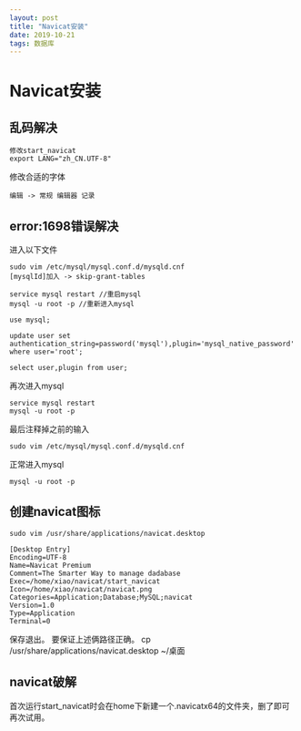 ```yaml
---
layout: post
title: "Navicat安装"
date: 2019-10-21
tags: 数据库
---
```


# Navicat安装

## 乱码解决
```
修改start_navicat
export LANG="zh_CN.UTF-8"
```

修改合适的字体
```
编辑 -> 常规 编辑器 记录
```

## error:1698错误解决

进入以下文件
```
sudo vim /etc/mysql/mysql.conf.d/mysqld.cnf
[mysqlId]加入 -> skip-grant-tables
```

```
service mysql restart //重启mysql
mysql -u root -p //重新进入mysql
```

```
use mysql;

update user set authentication_string=password('mysql'),plugin='mysql_native_password' where user='root';

select user,plugin from user;
```

再次进入mysql
```
service mysql restart
mysql -u root -p
```


最后注释掉之前的输入
```
sudo vim /etc/mysql/mysql.conf.d/mysqld.cnf
```

正常进入mysql
```
mysql -u root -p
```

## 创建navicat图标
```
sudo vim /usr/share/applications/navicat.desktop

[Desktop Entry]
Encoding=UTF-8
Name=Navicat Premium
Comment=The Smarter Way to manage dadabase
Exec=/home/xiao/navicat/start_navicat
Icon=/home/xiao/navicat/navicat.png
Categories=Application;Database;MySQL;navicat
Version=1.0
Type=Application
Terminal=0
```
保存退出。
要保证上述俩路径正确。
cp /usr/share/applications/navicat.desktop ~/桌面


## navicat破解
首次运行start_navicat时会在home下新建一个.navicatx64的文件夹，删了即可再次试用。
